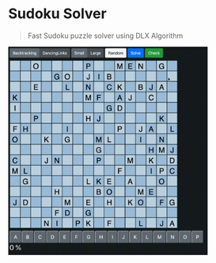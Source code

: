 # Sudoku Solver

> Fast Sudoku puzzle solver using DLX Algorithm

<img width="80%" align="center" alt="main" src="https://github.com/juseongkr/sudoku-solver/blob/master/assets/main.gif" />


